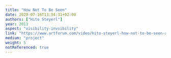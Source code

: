 ```yaml
---
title: "How Not To Be Seen"
date: 2020-07-16T13:54:31+02:00
authors: ["Hito Steyerl"]
year: 2013
aspect: "visibility-invsibility"
link: "https://www.artforum.com/video/hito-steyerl-how-not-to-be-seen-a-fucking-didactic-educational-mov-file-2013-51651"
medium: "project"
weight: 5
notReferenced: true
---
```

